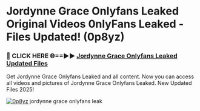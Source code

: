 # Jordynne Grace Onlyfans Leaked Original Videos 0nlyFans Leaked - Files Updated! (0p8yz)

<h3>🔴 CLICK HERE 🌐==►► <a href="https://tinyurl.com/ms9xzufz" rel="nofollow">Jordynne Grace Onlyfans Leaked Updated Files</a></h3>

Get Jordynne Grace Onlyfans Leaked and all content. Now you can access all videos and pictures of Jordynne Grace Onlyfans Leaked. New Updated Files 2025!

[![0p8yz](https://i.imgur.com/PQ7UWWw.gif)](https://tinyurl.com/ms9xzufz)
jordynne grace onlyfans leak